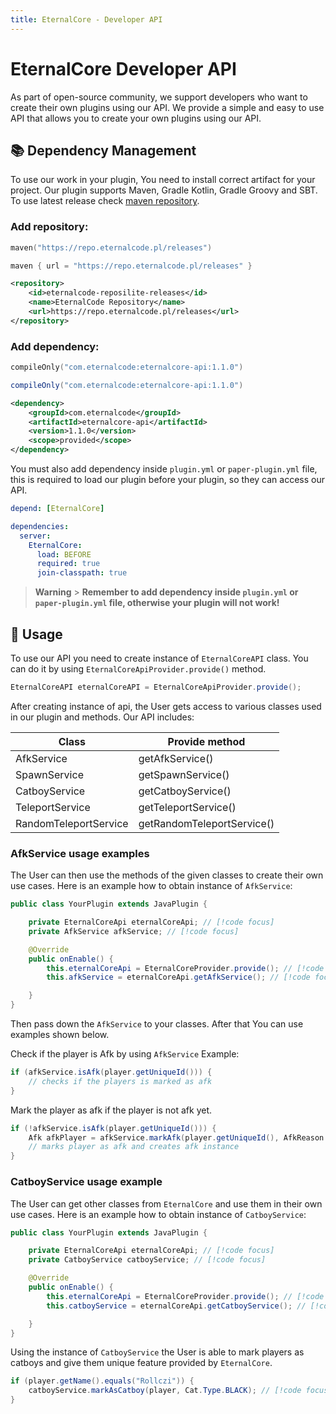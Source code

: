 ```yaml
---
title: EternalCore - Developer API
---
```


# EternalCore Developer API

As part of open-source community, we support developers who want to create their own plugins using our API. We provide a simple and easy to use API that allows you to create your own plugins using our API.

## 📚 Dependency Management

To use our work in your plugin, You need to install correct artifact for your project. Our plugin supports Maven, Gradle Kotlin, Gradle Groovy and SBT.
To use latest release check [maven repository](https://repo.eternalcode.pl/#/releases/com/eternalcode/eternalcore-api).

### Add repository:

<CodeTabs>
  <CodeTab label="Gradle (KTS)">

```kotlin
maven("https://repo.eternalcode.pl/releases")
```

  </CodeTab>
  <CodeTab label="Gradle (Groovy)">

```groovy
maven { url = "https://repo.eternalcode.pl/releases" }
```

  </CodeTab>
  <CodeTab label="Maven">

```xml
<repository>
    <id>eternalcode-reposilite-releases</id>
    <name>EternalCode Repository</name>
    <url>https://repo.eternalcode.pl/releases</url>
</repository>
```

  </CodeTab>
</CodeTabs>

### Add dependency:

<CodeTabs>
  <CodeTab label="Gradle (KTS)">

```kotlin
compileOnly("com.eternalcode:eternalcore-api:1.1.0")
```

  </CodeTab>
  <CodeTab label="Gradle (Groovy)">

```groovy
compileOnly("com.eternalcode:eternalcore-api:1.1.0")
```

  </CodeTab>
  <CodeTab label="Maven">

```xml
<dependency>
    <groupId>com.eternalcode</groupId>
    <artifactId>eternalcore-api</artifactId>
    <version>1.1.0</version>
    <scope>provided</scope>
</dependency>
```

  </CodeTab>
</CodeTabs>

You must also add dependency inside `plugin.yml` or `paper-plugin.yml` file, this is required to load our plugin before your plugin, so they can access our API.

<CodeTabs>
  <CodeTab label="plugin.yml">

```yaml
depend: [EternalCore]
```

  </CodeTab>
  <CodeTab label="paper-plugin.yml">

```yaml
dependencies:
  server:
    EternalCore:
      load: BEFORE
      required: true
      join-classpath: true
```

  </CodeTab>
</CodeTabs>

> **Warning** > **Remember to add dependency inside `plugin.yml` or `paper-plugin.yml` file, otherwise your plugin will not work!**

## 📝 Usage

To use our API you need to create instance of `EternalCoreAPI` class. You can do it by using `EternalCoreApiProvider.provide()` method.

```java
EternalCoreAPI eternalCoreAPI = EternalCoreApiProvider.provide();
```

After creating instance of api, the User gets access to various classes used in our plugin and methods.
Our API includes:

| Class                 | Provide method             |
| --------------------- | -------------------------- |
| AfkService            | getAfkService()            |
| SpawnService          | getSpawnService()          |
| CatboyService         | getCatboyService()         |
| TeleportService       | getTeleportService()       |
| RandomTeleportService | getRandomTeleportService() |

### AfkService usage examples

The User can then use the methods of the given classes to create their own use cases. Here is an example how to obtain instance of `AfkService`:

```java
public class YourPlugin extends JavaPlugin {

    private EternalCoreApi eternalCoreApi; // [!code focus]
    private AfkService afkService; // [!code focus]

    @Override
    public onEnable() {
        this.eternalCoreApi = EternalCoreProvider.provide(); // [!code focus]
        this.afkService = eternalCoreApi.getAfkService(); // [!code focus]

    }
}
```

Then pass down the `AfkService` to your classes. After that You can use examples shown below.

Check if the player is Afk by using `AfkService` Example:

```java
if (afkService.isAfk(player.getUniqueId())) {
    // checks if the players is marked as afk
}
```

Mark the player as afk if the player is not afk yet.

```java
if (!afkService.isAfk(player.getUniqueId())) {
    Afk afkPlayer = afkService.markAfk(player.getUniqueId(), AfkReason.PLUGIN);
    // marks player as afk and creates afk instance
}
```

### CatboyService usage example

The User can get other classes from `EternalCore` and use them in their own use cases. Here is an example how to obtain instance of `CatboyService`:

```java
public class YourPlugin extends JavaPlugin {

    private EternalCoreApi eternalCoreApi; // [!code focus]
    private CatboyService catboyService; // [!code focus]

    @Override
    public onEnable() {
        this.eternalCoreApi = EternalCoreProvider.provide(); // [!code focus]
        this.catboyService = eternalCoreApi.getCatboyService(); // [!code focus]

    }
}
```

Using the instance of `CatboyService` the User is able to mark players as catboys and give them unique feature provided by `EternalCore`.

```java
if (player.getName().equals("Rollczi")) {
    catboyService.markAsCatboy(player, Cat.Type.BLACK); // [!code focus]
}
```
